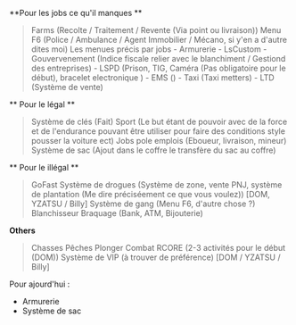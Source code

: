 **Pour les jobs ce qu'il manques **
> Farms (Recolte / Traitement / Revente (Via point ou livraison))
> Menu F6 (Police / Ambulance / Agent Immobilier / Mécano, si y'en a d'autre dites moi) 
> Les menues précis par jobs 
    - Armurerie 
    - LsCustom
    - Gouvervenement (Indice fiscale relier avec le blanchiment / Gestiond des entreprises)
    - LSPD (Prison, TIG, Caméra (Pas obligatoire pour le début), bracelet electronique )
    - EMS ()
    - Taxi (Taxi metters)
    - LTD (Système de vente) 

** Pour le légal **
> Système de clés (Fait)
> Sport (Le but étant de pouvoir avec de la force et de l'endurance pouvant être utiliser pour faire des conditions style pousser la voiture ect)
> Jobs pole emplois (Eboueur, livraison, mineur)
> Système de sac (Ajout dans le coffre le transfère du sac au coffre)


** Pour le illégal **
> GoFast 
> Système de drogues (Système de zone, vente PNJ, système de plantation (Me dire préciséement ce que vous voulez)) [DOM, YZATSU / Billy]
> Système de gang (Menu F6, d'autre chose ?)
> Blanchisseur
> Braquage (Bank, ATM, Bijouterie)


**Others**
> Chasses
> Pêches 
> Plonger 
> Combat 
> RCORE (2-3 activités pour le début (DOM))
> Système de VIP (à trouver de préférence) [DOM / YZATSU / Billy]



Pour ajourd'hui : 
- Armurerie
- Système de sac
